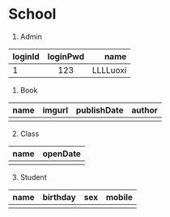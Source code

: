 <!--
 * @Author: luoxi
 * @LastEditTime: 2022-04-02 21:48:29
 * @LastEdi#tors: your name
 * @Description: 数据库表设计
-->
# School

1. Admin
   
| loginId | loginPwd |     name |
| ------- | :------: | -------: |
| 1       |   123    | LLLLuoxi |


1. Book
   
| name | imgurl | publishDate | author |
| ---- | :----: | ----------: | -----: |
|      |        |

2. Class

| name | openDate |
| ---- | :------: |
|      |          |

3. Student

| name | birthday |  sex | mobile |
| ---- | :------: | ---: | -----: |
|      |          |

